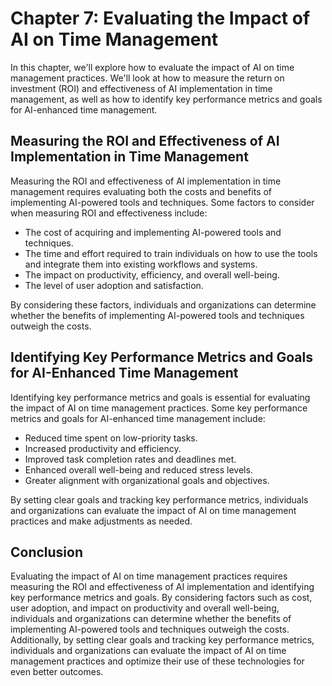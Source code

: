 Chapter 7: Evaluating the Impact of AI on Time Management
=========================================================

In this chapter, we'll explore how to evaluate the impact of AI on time management practices. We'll look at how to measure the return on investment (ROI) and effectiveness of AI implementation in time management, as well as how to identify key performance metrics and goals for AI-enhanced time management.

Measuring the ROI and Effectiveness of AI Implementation in Time Management
---------------------------------------------------------------------------

Measuring the ROI and effectiveness of AI implementation in time management requires evaluating both the costs and benefits of implementing AI-powered tools and techniques. Some factors to consider when measuring ROI and effectiveness include:

* The cost of acquiring and implementing AI-powered tools and techniques.
* The time and effort required to train individuals on how to use the tools and integrate them into existing workflows and systems.
* The impact on productivity, efficiency, and overall well-being.
* The level of user adoption and satisfaction.

By considering these factors, individuals and organizations can determine whether the benefits of implementing AI-powered tools and techniques outweigh the costs.

Identifying Key Performance Metrics and Goals for AI-Enhanced Time Management
-----------------------------------------------------------------------------

Identifying key performance metrics and goals is essential for evaluating the impact of AI on time management practices. Some key performance metrics and goals for AI-enhanced time management include:

* Reduced time spent on low-priority tasks.
* Increased productivity and efficiency.
* Improved task completion rates and deadlines met.
* Enhanced overall well-being and reduced stress levels.
* Greater alignment with organizational goals and objectives.

By setting clear goals and tracking key performance metrics, individuals and organizations can evaluate the impact of AI on time management practices and make adjustments as needed.

Conclusion
----------

Evaluating the impact of AI on time management practices requires measuring the ROI and effectiveness of AI implementation and identifying key performance metrics and goals. By considering factors such as cost, user adoption, and impact on productivity and overall well-being, individuals and organizations can determine whether the benefits of implementing AI-powered tools and techniques outweigh the costs. Additionally, by setting clear goals and tracking key performance metrics, individuals and organizations can evaluate the impact of AI on time management practices and optimize their use of these technologies for even better outcomes.
